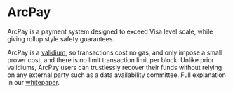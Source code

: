 # ArcPay

ArcPay is a payment system designed to exceed Visa level scale, while giving rollup style safety guarantees.

ArcPay is a [validium](https://ethereum.org/en/developers/docs/scaling/validium/), so transactions cost no gas, and only impose a small prover cost, and there is no limit transaction limit per block. Unlike prior validiums, ArcPay users can trustlessly recover their funds without relying on any external party such as a data availability committee. Full explanation in our [whitepaper](whitepaper.md).